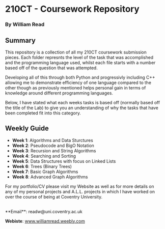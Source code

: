 # 210CT - Coursework Repository
### By William Read

## Summary
This repository is a collection of all my 210CT coursework submission pieces. Each folder represnts the level of the task that was accomplished and the programming language used, whilst each file starts with a number based off of the question that was attempted.

Developing all of this through both Python and progressivly including C++ allowing me to demonstrate efficiency of one language compared to the other though as previously mentioned helps personal gain in terms of knowledge around different programming languages.

Below, I have stated what each weeks tasks is based off (normally based off the title of the Lab) to give you an understanding of why the tasks that have been completed fit into this category.

## Weekly Guide
- **Week 1**: Algorithms and Data Sturctures
- **Week 2**: Pseudocode and BigO Notation
- **Week 3**: Recursion and String Algorithms
- **Week 4**: Searching and Sorting
- **Week 5**: Data Structures with focus on Linked Lists
- **Week 6**: Trees (Binary Trees)
- **Week 7**: Basic Graph Algorithms
- **Week 8**: Advanced Graph Algorithms

For my portfolio/CV please visit my Website as well as for more details on any of my personal projects and A.L.L. projects in which I have worked on over the course of being at Coventry University.

<br />
**Email**: readw@uni.coventry.ac.uk

**Webiste**: www.williamread.weebly.com
